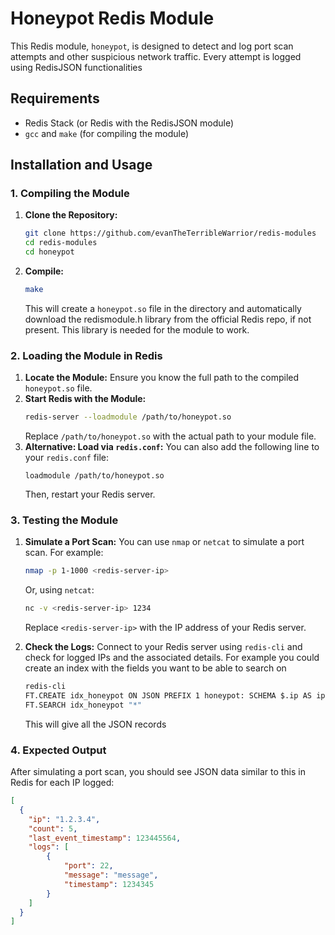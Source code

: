 # Honeypot Redis Module

This Redis module, `honeypot`, is designed to detect and log port scan attempts and other suspicious network traffic. Every attempt is logged using RedisJSON functionalities

## Requirements

-   Redis Stack (or Redis with the RedisJSON module)
-   `gcc` and `make` (for compiling the module)

## Installation and Usage

### 1. Compiling the Module

1.  **Clone the Repository:**
    ```bash
    git clone https://github.com/evanTheTerribleWarrior/redis-modules
    cd redis-modules
    cd honeypot
    ```
2.  **Compile:**
    ```bash
    make
    ```
    This will create a `honeypot.so` file in the directory and automatically download the redismodule.h library from the official Redis repo, if not present. This library is needed for the module to work.
    

### 2. Loading the Module in Redis

1.  **Locate the Module:** Ensure you know the full path to the compiled `honeypot.so` file.
2.  **Start Redis with the Module:**
    ```bash
    redis-server --loadmodule /path/to/honeypot.so
    ```
    Replace `/path/to/honeypot.so` with the actual path to your module file.
3.  **Alternative: Load via `redis.conf`:**
    You can also add the following line to your `redis.conf` file:
    ```
    loadmodule /path/to/honeypot.so
    ```
    Then, restart your Redis server.

### 3. Testing the Module

1.  **Simulate a Port Scan:**
    You can use `nmap` or `netcat` to simulate a port scan. For example:
    ```bash
    nmap -p 1-1000 <redis-server-ip>
    ```
    Or, using `netcat`:
    ```bash
    nc -v <redis-server-ip> 1234
    ```
    Replace `<redis-server-ip>` with the IP address of your Redis server.

2.  **Check the Logs:**
    Connect to your Redis server using `redis-cli` and check for logged IPs and the associated details. For example you could create an index with the fields you want to be able to search on

    ```bash
    redis-cli
    FT.CREATE idx_honeypot ON JSON PREFIX 1 honeypot: SCHEMA $.ip AS ip TAG $.count AS count NUMERIC
    FT.SEARCH idx_honeypot "*"
    ```
    This will give all the JSON records

### 4. Expected Output

After simulating a port scan, you should see JSON data similar to this in Redis for each IP logged:

```json
[
  {
    "ip": "1.2.3.4",
    "count": 5,
    "last_event_timestamp": 123445564,
    "logs": [
        {
            "port": 22,
            "message": "message",
            "timestamp": 1234345
        }
    ]
  }
]
```
